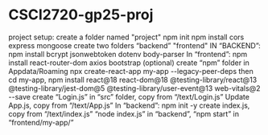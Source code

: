 # CSCI2720-gp25-proj

project setup:
create a folder named "project"
npm init
npm install cors express mongoose
create two folders “backend” "frontend"
IN “BACKEND”:
npm install bcrypt jsonwebtoken dotenv body-parser
In “frontend”:
npm install react-router-dom axios bootstrap
(optional) create “npm” folder in Appdata/Roaming
npx create-react-app my-app --legacy-peer-deps
then cd my-app, npm install react@18 react-dom@18 @testing-library/react@13 @testing-library/jest-dom@5 @testing-library/user-event@13 web-vitals@2 --save
create “Login.js” in “src” folder, copy from “/text/Login.js”
Update App.js, copy from “/text/App.js”
In “backend”:
npm init -y
create index.js, copy from “/text/index.js”
“node index.js” in “backend”, “npm start” in “frontend/my-app/”
